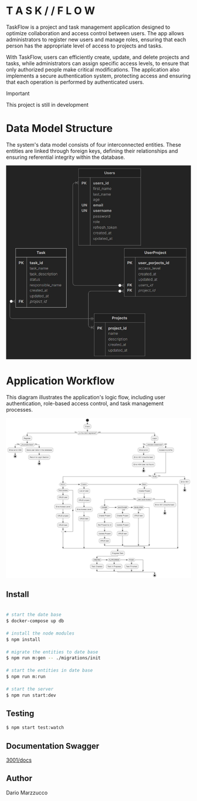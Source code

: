 # T A S K / / F L O W

TaskFlow is a project and task management application designed to optimize collaboration and access control between users. The app allows administrators to register new users and manage roles, ensuring that each person has the appropriate level of access to projects and tasks.

With TaskFlow, users can efficiently create, update, and delete projects and tasks, while administrators can assign specific access levels, to ensure that only authorized people make critical modifications. The application also implements a secure authentication system, protecting access and ensuring that each operation is performed by authenticated users.

> [!IMPORTANT]
> This project is still in development

# Data Model Structure

The system's data model consists of four interconnected entities. These entities are linked through foreign keys, defining their relationships and ensuring referential integrity within the database.

![Models](/img/ArchDB.jpg)

# Application Workflow

This diagram illustrates the application's logic flow, including user authentication, role-based access control, and task management processes.

![Models](/img/AppArch.jpg)

## Install

```bash

# start the date base
$ docker-compose up db

# install the node modules 
$ npm install

# migrate the entities to date base
$ npm run m:gen -- ./migrations/init

# start the entities in date base
$ npm run m:run

# start the server
$ npm run start:dev

```

## Testing

``` bash
$ npm start test:watch
```
## Documentation Swagger

[3001/docs](http://localhost:3001/docs/)

## Author 

Dario Marzzucco 